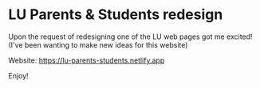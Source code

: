 # LU Parents & Students redesign

Upon the request of redesigning one of the LU web pages got me excited! (I've been wanting to make new ideas for this website)

Website: https://lu-parents-students.netlify.app

Enjoy!
